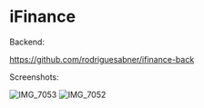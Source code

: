 # iFinance

Backend:

https://github.com/rodriguesabner/ifinance-back

Screenshots:

![IMG_7053](https://github.com/rodriguesabner/ifinance-app/assets/40338524/b77e2a20-f0ba-4985-8bf4-9e4c0520efb3)
![IMG_7052](https://github.com/rodriguesabner/ifinance-app/assets/40338524/ce053451-9a52-4653-a464-8a21df40e0d3)


